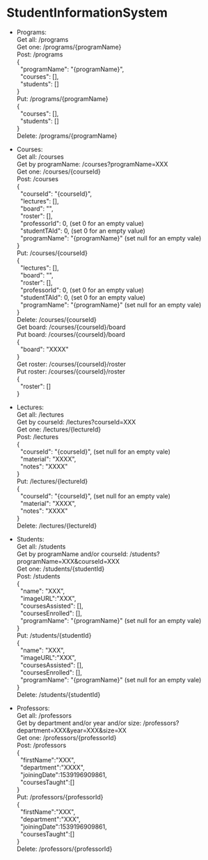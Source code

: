 # StudentInformationSystem

* Programs:  
Get all: /programs  
Get one: /programs/{programName}  
Post: /programs   
{  
&nbsp;&nbsp;"programName": "{programName}",  
&nbsp;&nbsp;"courses": [],  
&nbsp;&nbsp;"students": []  
}  
Put: /programs/{programName}  
{  
&nbsp;&nbsp;"courses": [],  
&nbsp;&nbsp;"students": []  
}  
Delete: /programs/{programName}  

* Courses:  
Get all: /courses  
Get by programName: /courses?programName=XXX  
Get one: /courses/{courseId}  
Post: /courses   
{  
&nbsp;&nbsp;"courseId": "{courseId}",  
&nbsp;&nbsp;"lectures": [],  
&nbsp;&nbsp;"board": "",  
&nbsp;&nbsp;"roster": [],  
&nbsp;&nbsp;"professorId": 0, (set 0 for an empty value)  
&nbsp;&nbsp;"studentTAId": 0, (set 0 for an empty value)  
&nbsp;&nbsp;"programName": "{programName}"  (set null for an empty vale)   
}   
Put: /courses/{courseId}   
{  
&nbsp;&nbsp;"lectures": [],  
&nbsp;&nbsp;"board": "",  
&nbsp;&nbsp;"roster": [],  
&nbsp;&nbsp;"professorId": 0, (set 0 for an empty value)  
&nbsp;&nbsp;"studentTAId": 0, (set 0 for an empty value)  
&nbsp;&nbsp;"programName": "{programName}"  (set null for an empty vale)  
}   
Delete: /courses/{courseId}  
Get board: /courses/{courseId}/board   
Put board: /courses/{courseId}/board  
{  
&nbsp;&nbsp;"board": "XXXX"  
}  
Get roster: /courses/{courseId}/roster  
Put roster: /courses/{courseId}/roster  
{  
&nbsp;&nbsp;"roster": []  
}  

* Lectures:  
Get all: /lectures  
Get by courseId: /lectures?courseId=XXX  
Get one: /lectures/{lectureId}  
Post: /lectures   
{  
&nbsp;&nbsp;"courseId": "{courseId}",  (set null for an empty vale)  
&nbsp;&nbsp;"material": "XXXX",  
&nbsp;&nbsp;"notes": "XXXX"  
}   
Put: /lectures/{lectureId}    
{  
&nbsp;&nbsp;"courseId": "{courseId}",  (set null for an empty vale)  
&nbsp;&nbsp;"material": "XXXX",  
&nbsp;&nbsp;"notes": "XXXX"  
}   
Delete: /lectures/{lectureId}  

* Students:  
Get all: /students  
Get by programName and/or courseId: /students?programName=XXX&courseId=XXX   
Get one: /students/{studentId}  
Post: /students  
{  
&nbsp;&nbsp;"name": "XXX",  
&nbsp;&nbsp;"imageURL":"XXX",  
&nbsp;&nbsp;"coursesAssisted": [],  
&nbsp;&nbsp;"coursesEnrolled": [],  
&nbsp;&nbsp;"programName": "{programName}"  (set null for an empty vale)  
}  
Put: /students/{studentId}  
{  
&nbsp;&nbsp;"name": "XXX",  
&nbsp;&nbsp;"imageURL":"XXX",  
&nbsp;&nbsp;"coursesAssisted": [],  
&nbsp;&nbsp;"coursesEnrolled": [],  
&nbsp;&nbsp;"programName": "{programName}"  (set null for an empty vale)  
}  
Delete: /students/{studentId}  

* Professors:  
Get all: /professors  
Get by department and/or year and/or size: /professors?department=XXX&year=XXX&size=XX  
Get one: /professors/{professorId}  
Post: /professors    
{  
&nbsp;&nbsp;"firstName":"XXX",   
&nbsp;&nbsp;"department":"XXXX",  
&nbsp;&nbsp;"joiningDate":1539196909861,  
&nbsp;&nbsp;"coursesTaught":[]  
}  
Put: /professors/{professorId}   
{  
&nbsp;&nbsp;"firstName":"XXX",  
&nbsp;&nbsp;"department":"XXX",  
&nbsp;&nbsp;"joiningDate":1539196909861,  
&nbsp;&nbsp;"coursesTaught":[]  
}  
Delete: /professors/{professorId}  
